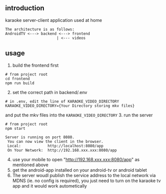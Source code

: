 ## introduction
karaoke server-client application used at home

```
The architecture is as follows:
AndroidTV <---> backend <---> frontend
                       | <--- videos
```

## usage
1. build the frontend first
```
# from project root
cd frontend
npm run build
```
2. set the correct path in backend/.env
```
# in .env, edit the line of KARAOKE_VIDEO_DIRECTORY
KARAOKE_VIDEO_DIRECTORY={Your Directory storing mkv files}
```
and put the mkv files into the `KARAOKE_VIDEO_DIRECTORY`
3. run the server
```
# from project root
npm start

Server is running on port 8080.
 You can now view the client in the browser.
 Local:            http://localhost:8080/app
 On Your Network:  http://192.168.xxx.xxx:8080/app
```
4. use your mobile to open "http://192.168.xxx.xxx:8080/app" as mentioned above
5. get the android-app installed on your android-tv or android tablet
6. The server woudl publish the service address to the local network via MDNS (ie. no config is required), you just need to turn on the karaoke tv app and it would work autometically
                  
